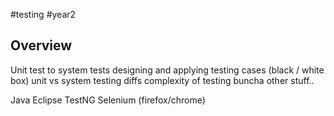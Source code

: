#testing #year2 

## Overview

Unit test to system tests
designing and applying testing cases  (black / white box)
unit vs system testing diffs
complexity of testing
buncha other stuff..



Java
Eclipse
TestNG
Selenium (firefox/chrome)



